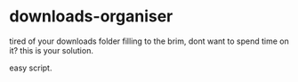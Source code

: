 # downloads-organiser
tired of your downloads folder filling to the brim, dont want to spend time on it? this is your solution.

easy script.
